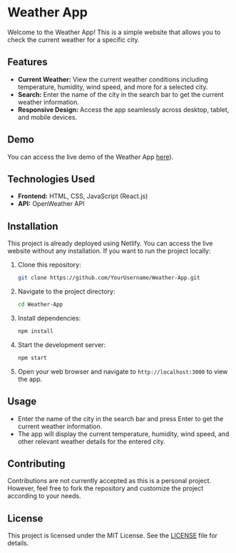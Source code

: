 # Weather App

Welcome to the Weather App! This is a simple website that allows you to check the current weather for a specific city.

## Features

- **Current Weather:** View the current weather conditions including temperature, humidity, wind speed, and more for a selected city.
- **Search:** Enter the name of the city in the search bar to get the current weather information.
- **Responsive Design:** Access the app seamlessly across desktop, tablet, and mobile devices.

## Demo

You can access the live demo of the Weather App [here](https://legendary-weather-app-fb07ef.netlify.app/)).

## Technologies Used

- **Frontend:** HTML, CSS, JavaScript (React.js)
- **API:** OpenWeather API

## Installation

This project is already deployed using Netlify. You can access the live website without any installation. If you want to run the project locally:

1. Clone this repository:

    ```bash
    git clone https://github.com/YourUsername/Weather-App.git
    ```

2. Navigate to the project directory:

    ```bash
    cd Weather-App
    ```

3. Install dependencies:

    ```bash
    npm install
    ```

4. Start the development server:

    ```bash
    npm start
    ```

5. Open your web browser and navigate to `http://localhost:3000` to view the app.

## Usage

- Enter the name of the city in the search bar and press Enter to get the current weather information.
- The app will display the current temperature, humidity, wind speed, and other relevant weather details for the entered city.

## Contributing

Contributions are not currently accepted as this is a personal project. However, feel free to fork the repository and customize the project according to your needs.

## License

This project is licensed under the MIT License. See the [LICENSE](LICENSE) file for details.
